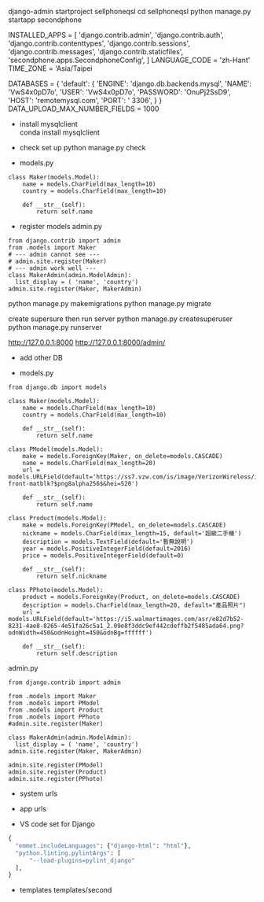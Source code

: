 django-admin startproject sellphoneqsl
cd sellphoneqsl
python manage.py startapp secondphone


INSTALLED_APPS = [
    'django.contrib.admin',
    'django.contrib.auth',
    'django.contrib.contenttypes',
    'django.contrib.sessions',
    'django.contrib.messages',
    'django.contrib.staticfiles',
    'secondphone.apps.SecondphoneConfig',
]
LANGUAGE_CODE = 'zh-Hant'
TIME_ZONE = 'Asia/Taipei

DATABASES = {
    'default': {
        'ENGINE': 'django.db.backends.mysql',
        'NAME': 'VwS4x0pD7o',
        'USER': 'VwS4x0pD7o',
        'PASSWORD': 'OnuPj2SsD9',
        'HOST': 'remotemysql.com',
        'PORT': ' 3306',
    }
}
DATA_UPLOAD_MAX_NUMBER_FIELDS = 1000

* install mysqlclient  
conda install mysqlclient

* check set up
python manage.py check

* models.py
```
class Maker(models.Model):
	name = models.CharField(max_length=10)
	country = models.CharField(max_length=10)

	def __str__(self):
		return self.name
```

* register models
admin.py
```
from django.contrib import admin
from .models import Maker
# --- admin cannot see ---
# admin.site.register(Maker)
# --- admin work well ---
class MakerAdmin(admin.ModelAdmin):
  list_display = ( 'name', 'country')
admin.site.register(Maker, MakerAdmin)
```

python manage.py makemigrations
python manage.py migrate

create supersure then run server
python manage.py createsuperuser
python manage.py runserver

http://127.0.0.1:8000
http://127.0.0.1:8000/admin/


* add other DB  

* models.py
```
from django.db import models

class Maker(models.Model):
	name = models.CharField(max_length=10)
	country = models.CharField(max_length=10)

	def __str__(self):
		return self.name

class PModel(models.Model):
	make = models.ForeignKey(Maker, on_delete=models.CASCADE) 
	name = models.CharField(max_length=20)
	url = models.URLField(default='https://ss7.vzw.com/is/image/VerizonWireless/iphone7-front-matblk?$png8alpha256$&hei=520')

	def __str__(self):
		return self.name

class Product(models.Model):
	make = models.ForeignKey(PModel, on_delete=models.CASCADE) 
	nickname = models.CharField(max_length=15, default='超級二手機')
	description = models.TextField(default='暫無說明')
	year = models.PositiveIntegerField(default=2016)
	price = models.PositiveIntegerField(default=0)

	def __str__(self):
		return self.nickname

class PPhoto(models.Model):
	product = models.ForeignKey(Product, on_delete=models.CASCADE) 
	description = models.CharField(max_length=20, default="產品照片")
	url = models.URLField(default='https://i5.walmartimages.com/asr/e82d7b52-8231-4ae8-8265-4e51fa26c5a1_2.09e8f3ddc9ef442cdeffb2f5485ada64.png?odnWidth=450&odnHeight=450&odnBg=ffffff')

	def __str__(self):
		return self.description
```

admin.py
```
from django.contrib import admin

from .models import Maker
from .models import PModel
from .models import Product
from .models import PPhoto
#admin.site.register(Maker)

class MakerAdmin(admin.ModelAdmin):
  list_display = ( 'name', 'country')
admin.site.register(Maker, MakerAdmin)

admin.site.register(PModel)
admin.site.register(Product)
admin.site.register(PPhoto)
```


* system urls 

* app urls 

* VS code set for Django

```python
{
  "emmet.includeLanguages": {"django-html": "html"},
  "python.linting.pylintArgs": [
      "--load-plugins=pylint_django"
  ],
}
```

* templates
templates/second

